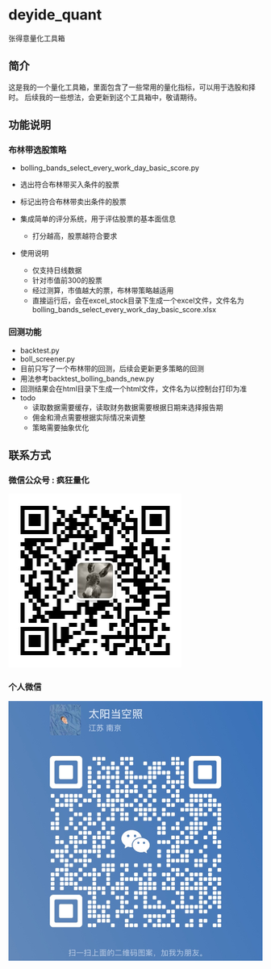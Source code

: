 # deyide_quant

张得意量化工具箱

## 简介

这是我的一个量化工具箱，里面包含了一些常用的量化指标，可以用于选股和择时。
后续我的一些想法，会更新到这个工具箱中，敬请期待。

## 功能说明

### 布林带选股策略
- bolling_bands_select_every_work_day_basic_score.py

- 选出符合布林带买入条件的股票
- 标记出符合布林带卖出条件的股票
- 集成简单的评分系统，用于评估股票的基本面信息
  - 打分越高，股票越符合要求

- 使用说明
  - 仅支持日线数据
  - 针对市值前300的股票
  - 经过测算，市值越大的票，布林带策略越适用
  - 直接运行后，会在excel_stock目录下生成一个excel文件，文件名为bolling_bands_select_every_work_day_basic_score.xlsx

### 回测功能

- backtest.py
- boll_screener.py
- 目前只写了一个布林带的回测，后续会更新更多策略的回测
- 用法参考backtest_bolling_bands_new.py
- 回测结果会在html目录下生成一个html文件，文件名为以控制台打印为准
- todo
  - 读取数据需要缓存，读取财务数据需要根据日期来选择报告期
  - 佣金和滑点需要根据实际情况来调整
  - 策略需要抽象优化

## 联系方式

### 微信公众号 : 疯狂量化

![公众号二维码](./image/gongzhonghao.jpg)
### 个人微信
![微信二维码](./image/wechat-zhangdeyi.jpg)